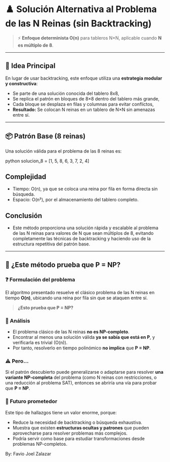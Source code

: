 # ♟️ Solución Alternativa al Problema de las N Reinas (sin Backtracking)

> ⚡ **Enfoque determinista O(n)** para tableros N×N, aplicable cuando **N es múltiplo de 8**.

---

## 🧠 Idea Principal

En lugar de usar backtracking, este enfoque utiliza una **estrategia modular y constructiva**:

- Se parte de una solución conocida del tablero 8x8,
- Se replica el patrón en bloques de 8×8 dentro del tablero más grande,
- Cada bloque se desplaza en filas y columnas para evitar conflictos,
- **Resultado:** Se colocan N reinas en un tablero de N×N sin amenazas entre sí.

---

## 📦 Patrón Base (8 reinas)

Una solución válida para el problema de las 8 reinas es:

python
solucion_8 = [1, 5, 8, 6, 3, 7, 2, 4]

## Complejidad

- Tiempo: O(n), ya que se coloca una reina por fila en forma directa sin búsqueda.
- Espacio: O(n²), por el almacenamiento del tablero completo.

## Conclusión

- Este método proporciona una solución rápida y escalable al problema de las N reinas para valores de N que sean múltiplos de 8, evitando completamente las técnicas de backtracking y haciendo uso de la estructura repetitiva del patrón base.

---

## 🧠 ¿Este método prueba que P = NP?

### ❓ Formulación del problema

El algoritmo presentado resuelve el clásico problema de las N reinas en tiempo **O(n)**, ubicando una reina por fila sin que se ataquen entre sí.

> **¿Esto prueba que P = NP?**

### 🧩 Análisis

- El problema clásico de las N reinas **no es NP-completo**.
- Encontrar al menos una solución válida **ya se sabía que está en P**, y verificarla es trivial (O(n)).
- Por tanto, resolverlo en tiempo polinómico **no implica** que **P = NP**.

### ⚠️ Pero…

Si el patrón descubierto puede generalizarse o adaptarse para resolver **una variante NP-completa** del problema (como N reinas con restricciones, o una reducción al problema SAT), entonces se abriría una vía para probar que **P = NP**.

### 🔬 Futuro prometedor

Este tipo de hallazgos tiene un valor enorme, porque:

- Reduce la necesidad de backtracking o búsqueda exhaustiva.
- Muestra que existen **estructuras ocultas y patrones** que pueden aprovecharse para resolver problemas más complejos.
- Podría servir como base para estudiar transformaciones desde problemas NP-completos.

By: Favio Joel Zalazar
